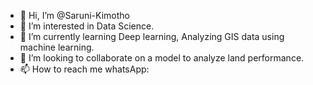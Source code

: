 - 👋 Hi, I’m @Saruni-Kimotho
- 👀 I’m interested in Data Science.
- 🌱 I’m currently learning Deep learning, Analyzing GIS data using machine learning.
- 💞️ I’m looking to collaborate on a model to analyze land performance.
- 📫 How to reach me whatsApp: 

<!---
Saruni-Kimotho/Saruni-Kimotho is a ✨ special ✨ repository because its `README.md` (this file) appears on your GitHub profile.
You can click the Preview link to take a look at your changes.
--->
